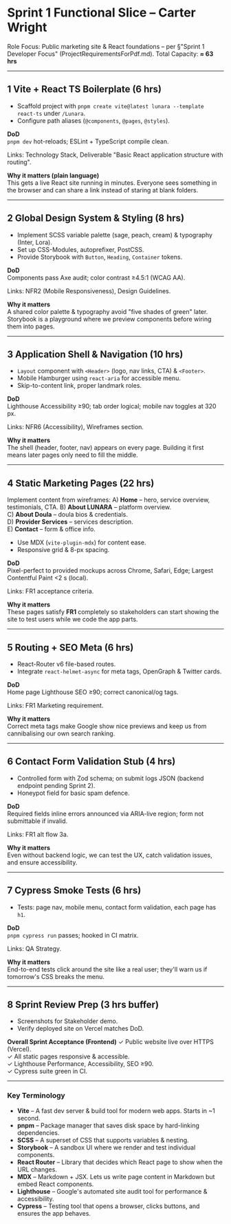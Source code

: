 # Sprint 1 Functional Slice – Carter Wright

Role Focus: Public marketing site & React foundations – per §"Sprint 1 Developer Focus" (ProjectRequirementsForPdf.md).
Total Capacity: **≈ 63 hrs**

---
## 1  Vite + React TS Boilerplate (6 hrs)
- Scaffold project with `pnpm create vite@latest lunara --template react-ts` under `/Lunara`.  
- Configure path aliases (`@components`, `@pages`, `@styles`).

**DoD**  
`pnpm dev` hot-reloads; ESLint + TypeScript compile clean.

Links: Technology Stack, Deliverable "Basic React application structure with routing".

**Why it matters (plain language)**  
This gets a live React site running in minutes.  Everyone sees something in the browser and can share a link instead of staring at blank folders.

---
## 2  Global Design System & Styling (8 hrs)
- Implement SCSS variable palette (sage, peach, cream) & typography (Inter, Lora).  
- Set up CSS-Modules, autoprefixer, PostCSS.  
- Provide Storybook with `Button`, `Heading`, `Container` tokens.

**DoD**  
Components pass Axe audit; color contrast ≥4.5:1 (WCAG AA).

Links: NFR2 (Mobile Responsiveness), Design Guidelines.

**Why it matters**  
A shared color palette & typography avoid "five shades of green" later.  Storybook is a playground where we preview components before wiring them into pages.

---
## 3  Application Shell & Navigation (10 hrs)
- `Layout` component with `<Header>` (logo, nav links, CTA) & `<Footer>`.  
- Mobile Hamburger using `react-aria` for accessible menu.  
- Skip-to-content link, proper landmark roles.

**DoD**  
Lighthouse Accessibility ≥90; tab order logical; mobile nav toggles at 320 px.

Links: NFR6 (Accessibility), Wireframes section.

**Why it matters**  
The shell (header, footer, nav) appears on every page.  Building it first means later pages only need to fill the middle.

---
## 4  Static Marketing Pages (22 hrs)
Implement content from wireframes:
A) **Home** – hero, service overview, testimonials, CTA. 
B) **About LUNARA** – platform overview.  
C) **About Doula** – doula bios & credentials.  
D) **Provider Services** – services description.  
E) **Contact** – form & office info.

- Use MDX (`vite-plugin-mdx`) for content ease.  
- Responsive grid & 8-px spacing.

**DoD**  
Pixel-perfect to provided mockups across Chrome, Safari, Edge; Largest Contentful Paint <2 s (local).

Links: FR1 acceptance criteria.

**Why it matters**  
These pages satisfy **FR1** completely so stakeholders can start showing the site to test users while we code the app parts.

---
## 5  Routing + SEO Meta (6 hrs)
- React-Router v6 file-based routes.  
- Integrate `react-helmet-async` for meta tags, OpenGraph & Twitter cards.

**DoD**  
Home page Lighthouse SEO ≥90; correct canonical/og tags.

Links: FR1 Marketing requirement.

**Why it matters**  
Correct meta tags make Google show nice previews and keep us from cannibalising our own search ranking.

---
## 6  Contact Form Validation Stub (4 hrs)
- Controlled form with Zod schema; on submit logs JSON (backend endpoint pending Sprint 2).  
- Honeypot field for basic spam defence.

**DoD**  
Required fields inline errors announced via ARIA-live region; form not submittable if invalid.

Links: FR1 alt flow 3a.

**Why it matters**  
Even without backend logic, we can test the UX, catch validation issues, and ensure accessibility.

---
## 7  Cypress Smoke Tests (6 hrs)
- Tests: page nav, mobile menu, contact form validation, each page has `h1`.

**DoD**  
`pnpm cypress run` passes; hooked in CI matrix.

Links: QA Strategy.

**Why it matters**  
End-to-end tests click around the site like a real user; they'll warn us if tomorrow's CSS breaks the menu.

---
## 8  Sprint Review Prep (3 hrs buffer)
- Screenshots for Stakeholder demo.  
- Verify deployed site on Vercel matches DoD.

**Overall Sprint Acceptance (Frontend)**
✓ Public website live over HTTPS (Vercel).  
✓ All static pages responsive & accessible.  
✓ Lighthouse Performance, Accessibility, SEO ≥90.  
✓ Cypress suite green in CI.

---
### Key Terminology
* **Vite** – A fast dev server & build tool for modern web apps. Starts in ~1 second.
* **pnpm** – Package manager that saves disk space by hard-linking dependencies.
* **SCSS** – A superset of CSS that supports variables & nesting.
* **Storybook** – A sandbox UI where we render and test individual components.
* **React Router** – Library that decides which React page to show when the URL changes.
* **MDX** – Markdown + JSX. Lets us write page content in Markdown but embed React components.
* **Lighthouse** – Google's automated site audit tool for performance & accessibility.
* **Cypress** – Testing tool that opens a browser, clicks buttons, and ensures the app behaves. 